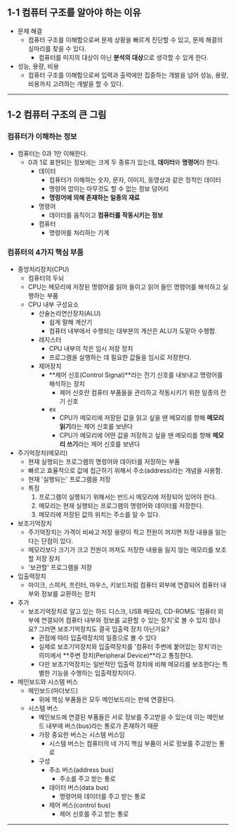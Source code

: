 ## 1-1 컴퓨터 구조를 알아야 하는 이유

- 문제 해결
    - 컴퓨터 구조를 이해함으로써 문제 상황을 빠르게 진단할 수 있고, 문제 해결의 실마리를 찾을 수 있다.
        - 컴퓨터를 미지의 대상이 아닌 **분석의 대상**으로 생각할 수 있게 한다.
- 성능, 용량, 비용
    - 컴퓨터 구조를 이해함으로써 입력과 출력에만 집중하는 개발을 넘어 성능, 용량, 비용까지 고려하는 개발을 할 수 있다.

---

## 1-2 컴퓨터 구조의 큰 그림
### 컴퓨터가 이해하는 정보
- 컴퓨터는 0과 1만 이해한다.
    - 0과 1로 표현되는 정보에는 크게 두 종류가 있는데, **데이터**와 **명령어**라 한다.
        - 데이터
            - 컴퓨터가 이해하는 숫자, 문자, 이미지, 동영상과 같은 정적인 데이터
            - 명령어 없이는 아무것도 할 수 없는 정보 덩어리
            - **명렁어에 의해 존재하는 일종의 재료**
        - 명령어
            - 데이터를 움직이고 **컴퓨터를 작동시키는 정보**
        - 컴퓨터
            - 명령어를 처리하는 기계
### 컴퓨터의 4가지 핵심 부품
- 중앙처리장치(CPU)
    - 컴퓨터의 두뇌
    - CPU는 메모리에 저장된 명령어를 읽어 들이고 읽어 들인 명령어를 해석하고 실행하는 부품
    - CPU 내부 구성요소
        - 산술논리연산장치(ALU)
            - 쉽게 말해 계산기
            - 컴퓨터 내부에서 수행되는 대부분의 계산은 ALU가 도맡아 수행함.
        - 레지스터
            - CPU 내부의 작은 임시 저장 장치
            - 프로그램을 실행하는 데 필요한 값들을 임시로 저장한다.
        - 제어장치
            - **제어 신호(Control Signal)**라는 전기 신호를 내보내고 명령어를 해석하는 장치
                - 제어 신호란 컴퓨터 부품들을 관리하고 작동시키기 위한 일종의 전기 신호
            - ex
                - CPU가 메모리에 저장된 값을 읽고 싶을 땐 메모리를 향해 **메모리 읽기**라는 제어 신호를 보낸다
                - CPU가 메모리에 어떤 값을 저장하고 싶을 땐 메모리를 향해 **메모리 쓰기**라는 제어 신호를 보낸다
- 주기억장치(메모리)
    - 현재 실행되는 프로그램의 명렁어와 데이터를 저장하는 부품
    - 빠르고 효율적으로 값에 접근하기 위해서 주소(address)라는 개념을 사용함.
    - 현재 '실행되는' 프로그램을 저장
    - 특징
        1. 프로그램이 실행되기 위해서는 반드시 메모리에 저장되어 있어야 한다.
        2. 메모리는 현재 실행되는 프로그램의 명령어와 데이터를 저장한다.
        3. 메모리에 저장된 값의 위치는 주소를 알 수 있다.
- 보조기억장치
    - 주기억장치는 가격이 비싸고 저장 용량이 적고 전원이 꺼지면 저장 내용을 잃는다는 단점이 있다.
    - 메모리보다 크기가 크고 전원이 꺼져도 저장한 내용을 잃지 않는 메모리를 보조할 저장 장치
    - '보관할' 프로그램을 저장
- 입출력장치
    - 마이크, 스피커, 프린터, 마우스, 키보드처럼 컴퓨터 외부에 연결되어 컴퓨터 내부와 정보를 교환하는 장치
- 추가
    - 보조기억장치로 알고 있는 하드 디스크, USB 메모리, CD-ROM도 '컴퓨터 외부에 연결되어 컴퓨터 내부와 정보를 교환할 수 있는 장치'로 볼 수 있지 않나요? 그러면 보조기억장치도 결국 입출력 장치 아닌가요?
        - 관점에 따라 입출력장치의 일종으로 볼 수 있다
        - 실제로 보조기억장치와 입출력장치를 '컴퓨터 주변에 붙어있는 장치'라는 의미에서 **주변 장치(Peripheral Device)**라고 통칭한다.
        - 다만 보조기억장치는 일반적인 입출력 장치에 비해 메모리를 보조한다는 특별한 기능을 수행하는 입출력장치이다.
- 메인보드와 시스템 버스
    - 메인보드(마더보드)
        - 위에 핵심 부품들은 모두 메인보드라는 판에 연결된다.
    - 시스템 버스
        - 메인보드에 연결된 부품들은 서로 정보를 주고받을 수 있는데 이는 메인보드 내부에 버스(bus)라는 통로가 존재하기 때문
        - 가장 중요한 버스는 시스템 버스임
            - 시스템 버스는 컴퓨터의 네 가지 핵심 부품이 서로 정보를 주고받는 통로
        - 구성
            - 주소 버스(address bus)
                - 주소를 주고 받는 통로
            - 데이터 버스(data bus)
                - 명령어와 데이터를 주고 받는 통로
            - 제어 버스(control bus)
                - 제어 신호를 주고 받는 통로
                  
---
